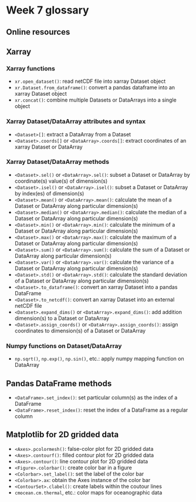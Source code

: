 # Week 7 glossary

## Online resources

## Xarray

### Xarray functions

+ `xr.open_dataset()`: read netCDF file into xarray Dataset object
+ `xr.Dataset.from_dataframe()`: convert a pandas dataframe into an xarray Dataset object
+ `xr.concat()`: combine multiple Datasets or DataArrays into a single object

### Xarray Dataset/DataArray attributes and syntax

+ `<Dataset>[]`: extract a DataArray from a Dataset
+ `<Dataset>.coords[]` or `<DataArray>.coords[]`: extract coordinates of an xarray Dataset or DataArray

### Xarray Dataset/DataArray methods

+ `<Dataset>.sel()` or `<DataArray>.sel()`: subset a Dataset or DataArray by coordinate(s) value(s) of dimension(s)
+ `<Dataset>.isel()` or `<DataArray>.isel()`: subset a Dataset or DataArray by index(es) of dimension(s)
+ `<Dataset>.mean()` or `<DataArray>.mean()`: calculate the mean of a Dataset or DataArray along particular dimension(s)
+ `<Dataset>.median()` or `<DataArray>.median()`: calculate the median of a Dataset or DataArray along particular dimension(s)
+ `<Dataset>.min()` or `<DataArray>.min()`: calculate the minimum of a Dataset or DataArray along particular dimension(s)
+ `<Dataset>.max()` or `<DataArray>.max()`: calculate the maximum of a Dataset or DataArray along particular dimension(s)
+ `<Dataset>.sum()` or `<DataArray>.sum()`: calculate the sum of a Dataset or DataArray along particular dimension(s)
+ `<Dataset>.var()` or `<DataArray>.var()`: calculate the variance of a Dataset or DataArray along particular dimension(s)
+ `<Dataset>.std()` or `<DataArray>.std()`: calculate the standard deviation of a Dataset or DataArray along particular dimension(s)
+ `<Dataset>.to_dataframe()`: convert an xarray Dataset into a pandas DataFrame
+ `<Dataset>.to_netcdf()`: convert an xarray Dataset into an external netCDF file
+ `<Dataset>.expand_dims()` or `<DataArray>.expand_dims()`: add addition dimension(s) to a Dataset or DataArray
+ `<Dataset>.assign_coords()` or `<DataArray>.assign_coords()`: assign coordinates to dimension(s) of a Dataset or DataArray

### Numpy functions on Dataset/DataArray

+ `np.sqrt()`, `np.exp()`, `np.sin()`, etc.: apply numpy mapping function on DataArray

## Pandas DataFrame methods

+ `<DataFrame>.set_index()`: set particular column(s) as the index of a DataFrame
+ `<DataFrame>.reset_index()`: reset the index of a DataFrame as a regular column

## Matplotlib for 2D gridded data

+ `<Axes>.pcolormesh()`: false-color plot for 2D gridded data
+ `<Axes>.contourf()`: filled contour plot for 2D gridded data
+ `<Axes>.contour()`: line contour plot for 2D gridded data
+ `<Figure>.colorbar()`: create color bar in a figure
+ `<Colorbar>.set_label()`: set the label of the color bar
+ `<Colorbar>.ax`: obtain the Axes instance of the color bar
+ `<ContourSet>.clabel()`: create labels within the coutour lines
+ `cmocean.cm.thermal`, etc.: color maps for oceanographic data
